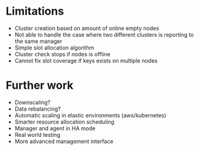 # Limitations

* Cluster creation based on amount of online empty nodes
* Not able to handle the case where two different clusters is reporting to the same manager
* Simple slot allocation algorithm
* Cluster check stops if nodes is offline
* Cannot fix slot coverage if keys exists on multiple nodes

# Further work

* Downscaling?
* Data rebalancing?
* Automatic scaling in elastic environments (aws/kubernetes)
* Smarter resource allocation scheduling
* Manager and agent in HA mode
* Real world testing
* More advanced management interface